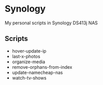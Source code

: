 # Synology

My personal scripts in Synology DS413j NAS

## Scripts

- hover-update-ip
- last-x-photos
- organize-media
- remove-orphans-from-index
- update-namecheap-nas
- watch-tv-shows
